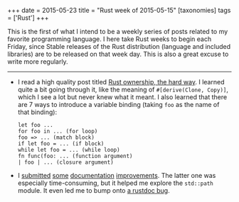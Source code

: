 +++
date = 2015-05-23
title = "Rust week of 2015-05-15"
[taxonomies]
tags = ['Rust']
+++

This is the first of what I intend to be a weekly series of posts
related to my favorite programming language. I here take Rust weeks to
begin each Friday, since Stable releases of the Rust distribution
(language and included libraries) are to be released on that week day.
This is also a great excuse to write more regularly.

---

-   I read a high quality post titled [Rust ownership, the hard way]. I
    learned quite a bit going through it, like the meaning of
    `#[derive(Clone, Copy)]`, which I see a lot but never knew what it
    meant. I also learned that there are 7 ways to introduce a variable
    binding (taking `foo` as the name of that binding):

        let foo ...
        for foo in ... (for loop)
        foo => ... (match block)
        if let foo = ... (if block)
        while let foo = ... (while loop)
        fn func(foo: ... (function argument)
        | foo | ... (closure argument)

-   I [submitted][] [some][] [documentation][] [improvements]. The
    latter one was especially time-consuming, but it helped me explore
    the `std::path` module. It even led me to bump onto [a rustdoc bug].

  [Rust ownership, the hard way]: http://chrismorgan.info/blog/rust-ownership-the-hard-way.html
  [submitted]: https://github.com/rust-lang/rust/pull/25629
  [some]: https://github.com/rust-lang/rust/pull/25656
  [documentation]: https://github.com/rust-lang/rust/pull/25659
  [improvements]: https://github.com/rust-lang/rust/pull/25666
  [a rustdoc bug]: https://github.com/rust-lang/rust/issues/25673

